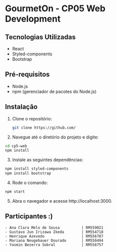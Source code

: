 # GourmetOn - CP05 Web Development

## Tecnologias Utilizadas
- React
- Styled-components
- Bootstrap

## Pré-requisitos
- Node.js
- npm (gerenciador de pacotes do Node.js)

## Instalação

1. Clone o repositório:
   ```sh
   git clone https://github.com/

2. Navegue até o diretório do projeto e digite:
```bash
cd cp5-web 
npm install
```

3. Instale as seguintes dependências:
```bash
npm install styled-components
npm install bootstrap
```

4. Rode o comando:
```bash
npm start
``` 

5. Abra o navegador e acesse http://localhost:3000.

## Participantes :)
```http
- Ana Clara Melo de Sousa          | RM559021
- Gustavo Jun Irizawa Ikeda        | RM554718
- Henrique Azevedo                 | RM556707
- Mariana Neugebauer Dourado       | RM550494
- Yasmin Bezerra Sobral            | RM558757
```





